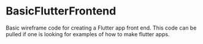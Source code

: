 # BasicFlutterFrontend
Basic wireframe code for creating a Flutter app front end. This code can be pulled if one is looking for examples of how to make flutter apps.
